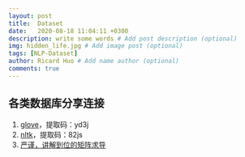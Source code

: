 ```yaml
---
layout: post
title:  Dataset
date:   2020-08-18 11:04:11 +0300
description: write some words # Add post description (optional)
img: hidden_life.jpg # Add image post (optional)
tags: [NLP-Dataset]
author: Ricard Huo # Add name author (optional)
comments: true
---
```

## 各类数据库分享连接
1. [glove](https://pan.baidu.com/s/1NkOp1GEnQ2ZRYDR9Y_rfbw)，提取码：yd3j
2. [nltk](https://pan.baidu.com/s/1q0qGJsIIYS5B8_zwI2z2zg)，提取码：82js
3. [严谨，讲解到位的矩阵求导](https://zhuanlan.zhihu.com/p/24709748)